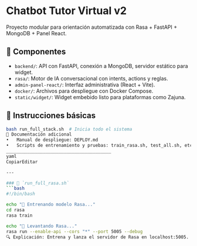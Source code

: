 # Chatbot Tutor Virtual v2

Proyecto modular para orientación automatizada con Rasa + FastAPI + MongoDB + Panel React.

## 🧩 Componentes
- `backend/`: API con FastAPI, conexión a MongoDB, servidor estático para widget.
- `rasa/`: Motor de IA conversacional con intents, actions y reglas.
- `admin-panel-react/`: Interfaz administrativa (React + Vite).
- `docker/`: Archivos para despliegue con Docker Compose.
- `static/widget/`: Widget embebido listo para plataformas como Zajuna.

## 🚀 Instrucciones básicas
```bash
bash run_full_stack.sh  # Inicia todo el sistema
📂 Documentación adicional
•	Manual de despliegue: DEPLOY.md
•	Scripts de entrenamiento y pruebas: train_rasa.sh, test_all.sh, etc.
________________________________________
yaml
CopiarEditar

---

### 📄 `run_full_rasa.sh`
```bash
#!/bin/bash

echo "🔄 Entrenando modelo Rasa..."
cd rasa
rasa train

echo "🚀 Levantando Rasa..."
rasa run --enable-api --cors "*" --port 5005 --debug
🔍 Explicación: Entrena y lanza el servidor de Rasa en localhost:5005.
